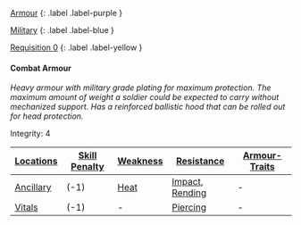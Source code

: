 
[Armour](Game/Core/Armour)
{: .label .label-purple }

[Military](Game/Military)
{: .label .label-blue }

[Requisition 0](Game/Deployment#Requisition)
{: .label .label-yellow }
#### Combat Armour
*Heavy armour with military grade plating for maximum protection. The maximum amount of weight a soldier could be expected to carry without mechanized support. Has a reinforced ballistic hood that can be rolled out for head protection.*

Integrity: 4

| [Locations](Core/Armour#Locations) | [Skill Penalty](Core/Armour#Skill%20Penalty) | [Weakness](Core/Armour#Weakness%20and%20Resistance) | [Resistance](Core/Armour#Weakness%20and%20Resistance) | [Armour-Traits](Core/Armour-Traits)    |
| ------------------------------------------ | ---------------------------------------------------- | ----------------------------------------------------------- | ------------------------------------------------------------- | --- |
| [Ancillary](Game/Core/Injury#Ancillary) | (-1)                                                | [Heat](Core/Injury#Heat)                                                            | [Impact](Core/Injury#Impact), [Rending](Core/Injury#Rending)                                                              | -    |
| [Vitals](Game/Core/Injury#Vitals)       | (-1)                                                     | -                                                            | [Piercing](Core/Injury#Piercing)                                                              | -    |

